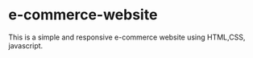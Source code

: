 # e-commerce-website
This is a simple and responsive e-commerce website using HTML,CSS, javascript.
